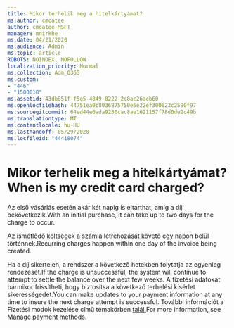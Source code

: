 ```yaml
---
title: Mikor terhelik meg a hitelkártyámat?
ms.author: cmcatee
author: cmcatee-MSFT
manager: mnirkhe
ms.date: 04/21/2020
ms.audience: Admin
ms.topic: article
ROBOTS: NOINDEX, NOFOLLOW
localization_priority: Normal
ms.collection: Adm_O365
ms.custom:
- "446"
- "1500018"
ms.assetid: 43db851f-f5e5-4849-8222-2c8ac26acb60
ms.openlocfilehash: 44751ea0b8036875750e5e22ef300623c2590f97
ms.sourcegitcommit: 64ed44e6ada9250cac8ae1621157f78d0de2c49b
ms.translationtype: MT
ms.contentlocale: hu-HU
ms.lasthandoff: 05/29/2020
ms.locfileid: "44418074"
---
```

# <a name="when-is-my-credit-card-charged"></a><span data-ttu-id="d4108-102">Mikor terhelik meg a hitelkártyámat?</span><span class="sxs-lookup"><span data-stu-id="d4108-102">When is my credit card charged?</span></span>

<span data-ttu-id="d4108-103">Az első vásárlás esetén akár két napig is eltarthat, amíg a díj bekövetkezik.</span><span class="sxs-lookup"><span data-stu-id="d4108-103">With an initial purchase, it can take up to two days for the charge to occur.</span></span>
  
<span data-ttu-id="d4108-104">Az ismétlődő költségek a számla létrehozását követő egy napon belül történnek.</span><span class="sxs-lookup"><span data-stu-id="d4108-104">Recurring charges happen within one day of the invoice being created.</span></span>
  
<span data-ttu-id="d4108-105">Ha a díj sikertelen, a rendszer a következő hetekben folytatja az egyenleg rendezését.</span><span class="sxs-lookup"><span data-stu-id="d4108-105">If the charge is unsuccessful, the system will continue to attempt to settle the balance over the next few weeks.</span></span> <span data-ttu-id="d4108-106">A fizetési adatokat bármikor frissítheti, hogy biztosítsa a következő terhelési kísérlet sikerességedet.</span><span class="sxs-lookup"><span data-stu-id="d4108-106">You can make updates to your payment information at any time to insure the next charge attempt is successful.</span></span> <span data-ttu-id="d4108-107">További információt a Fizetési módok kezelése című témakörben [talál.](https://docs.microsoft.com/microsoft-365/commerce/billing-and-payments/manage-payment-methods)</span><span class="sxs-lookup"><span data-stu-id="d4108-107">For more information, see [Manage payment methods](https://docs.microsoft.com/microsoft-365/commerce/billing-and-payments/manage-payment-methods).</span></span>